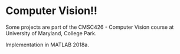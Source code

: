 # Computer Vision!!

Some projects are part of the CMSC426 - Computer Vision course at University of Maryland, College Park.

Implementation in MATLAB 2018a.
